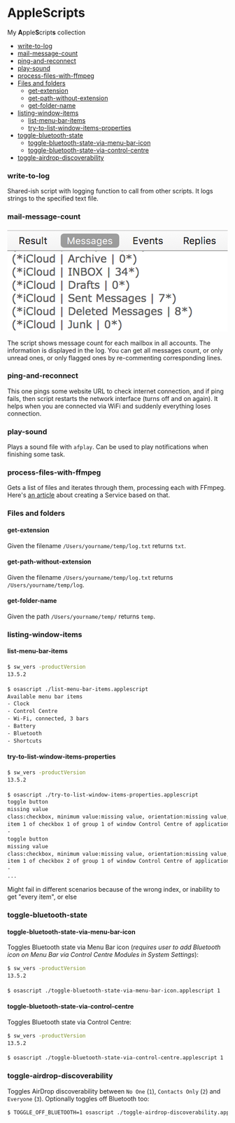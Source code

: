 # AppleScripts

My **A**pple**S**cript**s** collection

<!-- MarkdownTOC -->

- [write-to-log](#write-to-log)
- [mail-message-count](#mail-message-count)
- [ping-and-reconnect](#ping-and-reconnect)
- [play-sound](#play-sound)
- [process-files-with-ffmpeg](#process-files-with-ffmpeg)
- [Files and folders](#files-and-folders)
    - [get-extension](#get-extension)
    - [get-path-without-extension](#get-path-without-extension)
    - [get-folder-name](#get-folder-name)
- [listing-window-items](#listing-window-items)
    - [list-menu-bar-items](#list-menu-bar-items)
    - [try-to-list-window-items-properties](#try-to-list-window-items-properties)
- [toggle-bluetooth-state](#toggle-bluetooth-state)
    - [toggle-bluetooth-state-via-menu-bar-icon](#toggle-bluetooth-state-via-menu-bar-icon)
    - [toggle-bluetooth-state-via-control-centre](#toggle-bluetooth-state-via-control-centre)
- [toggle-airdrop-discoverability](#toggle-airdrop-discoverability)

<!-- /MarkdownTOC -->

### write-to-log

Shared-ish script with logging function to call from other scripts. It logs strings to the specified text file.

### mail-message-count

![AppleScript mail message count](/img/mail-message-count.png?raw=true "AppleScript mail message count")

The script shows message count for each mailbox in all accounts. The information is displayed in the log. You can get all messages count, or only unread ones, or only flagged ones by re-commenting corresponding lines.

### ping-and-reconnect

This one pings some website URL to check internet connection, and if ping fails, then script restarts the network interface (turns off and on again). It helps when you are connected via WiFi and suddenly everything loses connection.

### play-sound

Plays a sound file with `afplay`. Can be used to play notifications when finishing some task.

### process-files-with-ffmpeg

Gets a list of files and iterates through them, processing each with FFmpeg. Here's [an article](https://retifrav.github.io/blog/2016/08/25/macos-automator-ffmgeg-files/) about creating a Service based on that.

### Files and folders

#### get-extension

Given the filename `/Users/yourname/temp/log.txt` returns `txt`.

#### get-path-without-extension

Given the filename `/Users/yourname/temp/log.txt` returns `/Users/yourname/temp/log`.

#### get-folder-name

Given the path `/Users/yourname/temp/` returns `temp`.

### listing-window-items

#### list-menu-bar-items

``` sh
$ sw_vers -productVersion
13.5.2

$ osascript ./list-menu-bar-items.applescript
Available menu bar items
- Clock
- Control Centre
- Wi‑Fi, connected, 3 bars
- Battery
- Bluetooth
- Shortcuts
```

#### try-to-list-window-items-properties

``` sh
$ sw_vers -productVersion
13.5.2

$ osascript ./try-to-list-window-items-properties.applescript
toggle button
missing value
class:checkbox, minimum value:missing value, orientation:missing value, position:1386, 46, accessibility description:missing value, role description:toggle button, focused:missing value, title:missing value, size:134, 41, help:missing value, entire contents:, enabled:true, maximum value:missing value, role:AXCheckBox, value:1, subrole:AXToggle, selected:missing value, name:missing value, description:toggle button
item 1 of checkbox 1 of group 1 of window Control Centre of application process ControlCenter
-
toggle button
missing value
class:checkbox, minimum value:missing value, orientation:missing value, position:1530, 40, accessibility description:missing value, role description:toggle button, focused:missing value, title:missing value, size:134, 62, help:missing value, entire contents:, enabled:true, maximum value:missing value, role:AXCheckBox, value:0, subrole:AXToggle, selected:missing value, name:missing value, description:toggle button
item 1 of checkbox 2 of group 1 of window Control Centre of application process ControlCenter
-
...
```

Might fail in different scenarios because of the wrong index, or inability to get "every item", or else

### toggle-bluetooth-state

#### toggle-bluetooth-state-via-menu-bar-icon

Toggles Bluetooth state via Menu Bar icon (*requires user to add Bluetooth icon on Menu Bar via Control Centre Modules in System Settings*):

``` sh
$ sw_vers -productVersion
13.5.2

$ osascript ./toggle-bluetooth-state-via-menu-bar-icon.applescript 1
```

#### toggle-bluetooth-state-via-control-centre

Toggles Bluetooth state via Control Centre:

``` sh
$ sw_vers -productVersion
13.5.2

$ osascript ./toggle-bluetooth-state-via-control-centre.applescript 1
```

### toggle-airdrop-discoverability

Toggles AirDrop discoverability between `No One` (`1`), `Contacts Only` (`2`) and `Everyone` (`3`). Optionally toggles off Bluetooth too:

``` sh
$ TOGGLE_OFF_BLUETOOTH=1 osascript ./toggle-airdrop-discoverability.applescript 2
```
